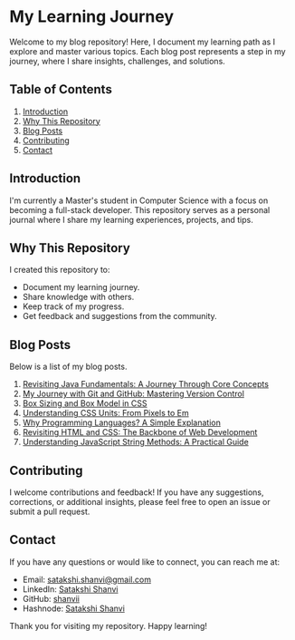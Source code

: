 # My Learning Journey

Welcome to my blog repository! Here, I document my learning path as I explore and master various topics. Each blog post represents a step in my journey, where I share insights, challenges, and solutions.

## Table of Contents

1. [Introduction](#introduction)
2. [Why This Repository](#why-this-repository)
3. [Blog Posts](#blog-posts)
4. [Contributing](#contributing)
5. [Contact](#contact)

## Introduction

I'm currently a Master's student in Computer Science with a focus on becoming a full-stack developer. This repository serves as a personal journal where I share my learning experiences, projects, and tips.

## Why This Repository

I created this repository to:

- Document my learning journey.
- Share knowledge with others.
- Keep track of my progress.
- Get feedback and suggestions from the community.

## Blog Posts

Below is a list of my blog posts.

1. [Revisiting Java Fundamentals: A Journey Through Core Concepts](https://satakshi.hashnode.dev/revisiting-java-fundamentals-a-journey-through-core-concepts)
2. [My Journey with Git and GitHub: Mastering Version Control](https://satakshi.hashnode.dev/my-journey-with-git-and-github-mastering-version-control)
3. [Box Sizing and Box Model in CSS](https://satakshi.hashnode.dev/box-sizing-and-box-model-in-css)
4. [Understanding CSS Units: From Pixels to Em](https://satakshi.hashnode.dev/understanding-css-units-from-pixels-to-em)
5. [Why Programming Languages? A Simple Explanation](https://satakshi.hashnode.dev/why-programming-languages-a-simple-explanation)
6. [Revisiting HTML and CSS: The Backbone of Web Development](https://satakshi.hashnode.dev/revisiting-html-and-css-the-backbone-of-web-development)
7. [Understanding JavaScript String Methods: A Practical Guide](https://satakshi.hashnode.dev/understanding-javascript-string-methods-a-practical-guide)


<!-- ## How to Use This Repository

Each blog post is organized into its own directory with the following structure:

```
blogs/
  ├── post-title/
  │   ├── README.md  # Main article
  │   ├── code/      # Related code snippets
  │   └── resources/ # Additional resources (images, links, etc.)
```

To read a blog post, navigate to the corresponding directory and open the `README.md` file. -->

## Contributing

I welcome contributions and feedback! If you have any suggestions, corrections, or additional insights, please feel free to open an issue or submit a pull request.

## Contact

If you have any questions or would like to connect, you can reach me at:

- Email: [satakshi.shanvi@gmail.com](mailto:satakshi.shanvi@gmail.com)
- LinkedIn: [Satakshi Shanvi](https://www.linkedin.com/in/satakshi-shanvi/)
- GitHub: [shanvii](https://github.com/shanvii)
- Hashnode: [Satakshi Shanvi](https://satakshi.hashnode.dev/?source=top_nav_blog_home)

Thank you for visiting my repository. Happy learning!
